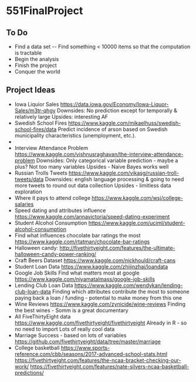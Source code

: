 # 551FinalProject

## To Do
- Find a data set
-- Find something < 10000 items so that the computation is tractable
- Begin the analysis
- Finish the project
- Conquer the world

## Project Ideas
- Iowa Liquior Sales
https://data.iowa.gov/Economy/Iowa-Liquor-Sales/m3tr-qhgy
Downsides: No prediction except for temporally & relatively large
Upsides: interesting AF
- Swedish School Fires 
https://www.kaggle.com/mikaelhuss/swedish-school-fires/data
Predict incidence of arson based on Swedish municipality characteristics (unemployment, etc.).
- 
- Interview Attendance Problem
https://www.kaggle.com/vishnusraghavan/the-interview-attendance-problem
Downsides: Only categorical variable prediction - maybe a plus? Not too many variables
Upsides - Naive Bayes works well
- Russian Trolls Tweets
https://www.kaggle.com/vikasg/russian-troll-tweets/data
Downsides: english language processing & going to need more tweets to round out data collection
Upsides - limitless data exploration
- Where it pays to attend college
https://www.kaggle.com/wsj/college-salaries
- Speed dating and attributes influence
https://www.kaggle.com/annavictoria/speed-dating-experiment
- Student Alcohol Consumption
https://www.kaggle.com/uciml/student-alcohol-consumption
- Find what influences chocolate bar ratings the most
https://www.kaggle.com/rtatman/chocolate-bar-ratings
- Halloween candy:
http://fivethirtyeight.com/features/the-ultimate-halloween-candy-power-ranking/
- Craft Beers Dataset
https://www.kaggle.com/nickhould/craft-cans
- Student Loan Data
https://www.kaggle.com/zhijinzhai/loandata
- Google Job Skills Find what matters most at google
https://www.kaggle.com/niyamatalmass/google-job-skills
- Lending Club Loan Data
https://www.kaggle.com/wendykan/lending-club-loan-data
Finding which attributes contribute the most to someone paying back a loan / funding - potential to make money from this one
- Wine Reviews
https://www.kaggle.com/zynicide/wine-reviews
Finding the best wines - Somm is a great documentary
- All FiveThirtyEight data
https://www.kaggle.com/fivethirtyeight/fivethirtyeight
Already in R - so no need to import 
Lots of really cool data
- Marriage Success - based on lots of variables
https://github.com/fivethirtyeight/data/tree/master/marriage
- College basketball
https://www.sports-reference.com/cbb/seasons/2017-advanced-school-stats.html
https://fivethirtyeight.com/features/the-ncaa-bracket-checking-our-work/ 
https://fivethirtyeight.com/features/nate-silvers-ncaa-basketball-predictions/ 

